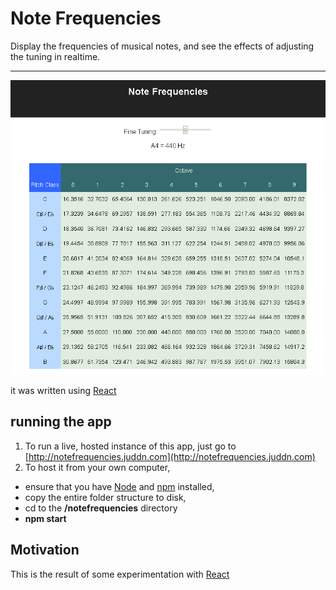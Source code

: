 # Note Frequencies

Display the frequencies of musical notes, and see the effects of adjusting the tuning in realtime.


----------


![Screenshot](https://github.com/jniemann66/noteFrequencies/blob/master/Screenshot-desktop.png)

it was written using [React](https://facebook.github.io/react/ "React")

## running the app

1. To run a live, hosted instance of this app, just go to [http://notefrequencies.juddn.com](http://notefrequencies.juddn.com)
2. To host it from your own computer, 

 - ensure that you have [Node](https://nodejs.org/en/ "Node") and [npm](https://www.npmjs.com/ "npm") installed, 
 - copy the entire folder structure to disk, 
 - cd to the **/notefrequencies** directory
 - **npm start**

## Motivation

This is the result of some experimentation with [React](https://facebook.github.io/react/ "React")